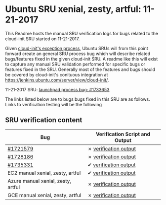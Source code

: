 Ubuntu SRU xenial, zesty, artful: 11-21-2017
=====
This Readme hosts the manual SRU verification logs for bugs related to the cloud-init SRU started on 11-21-2017.

Given [cloud-init's exception process](https://wiki.ubuntu.com/CloudinitUpdates), Ubuntu SRUs will from this point forward create an general SRU process bug which will describe related bugs/features fixed in the given cloud-init SRU. A readme like this will exist to capture any manual SRU validation performed for specific bugs or features fixed in the SRU. Generally most of the features and bugs should be covered by cloud-init's conituous integration at https://jenkins.ubuntu.com/server/view/cloud-init/.


11-21-2017 SRU: [launchpad process bug: #1733653](https://pad.lv/1733653)


The links listed below are to bugs bugs fixed in this SRU are as follows. Links to verification testing will be the following


## SRU verification content
| Bug | Verification Script and Output |
| -------- |  -------- |
| [#1721579](https://pad.lv/1721579) | ✗ [verification output](../bugs/lp-1721579.txt) |
| [#1728186](https://pad.lv/1728186) | ✗ [verification output](../bugs/lp-1728186.txt) |
| [#1735331](https://pad.lv/1735331) | ✔ [verification output](../bugs/lp-1735331.txt) |
| EC2 manual xenial, zesty, artful | ✔ [verification output](../manual/ec2-sru-17.1.46.txt) |
| Azure manual xenial, zesty, artful | ✗ [verification output](../manual/azure-sru-17.1.46.txt) |
| GCE manual xenial, zesty, artful | ✗ [verification output](../manual/gce-sru-17.1.46.txt) |
